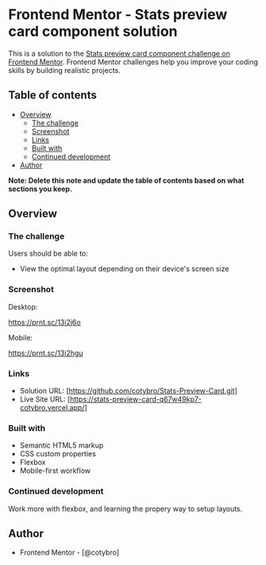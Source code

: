 # Frontend Mentor - Stats preview card component solution

This is a solution to the [Stats preview card component challenge on Frontend Mentor](https://www.frontendmentor.io/challenges/stats-preview-card-component-8JqbgoU62). Frontend Mentor challenges help you improve your coding skills by building realistic projects. 

## Table of contents

- [Overview](#overview)
  - [The challenge](#the-challenge)
  - [Screenshot](#screenshot)
  - [Links](#links)
  - [Built with](#built-with)
  - [Continued development](#continued-development)
- [Author](#author)


**Note: Delete this note and update the table of contents based on what sections you keep.**

## Overview

### The challenge

Users should be able to:

- View the optimal layout depending on their device's screen size

### Screenshot
Desktop:

https://prnt.sc/13i2j6o

Mobile:

https://prnt.sc/13i2hgu

### Links

- Solution URL: [https://github.com/cotybro/Stats-Preview-Card.git]
- Live Site URL: [https://stats-preview-card-q67w49kp7-cotybro.vercel.app/]

### Built with

- Semantic HTML5 markup
- CSS custom properties
- Flexbox
- Mobile-first workflow

### Continued development

Work more with flexbox, and learning the propery way to setup layouts.

## Author

- Frontend Mentor - [@cotybro]

